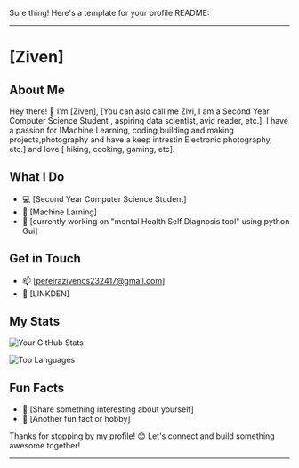 Sure thing! Here's a template for your profile README:

---

# [Ziven]

## About Me

Hey there! 👋 I'm [Ziven], [You can aslo call me Zivi, I am a Second Year Computer Science Student , aspiring data scientist, avid reader, etc.]. I have a passion for [Machine Learning, coding,building and making projects,photography and have a keep intrestin Electronic photography, etc.] and love [ hiking, cooking, gaming, etc].

## What I Do

- 💻 [Second Year Computer Science Student]
- 🌱 [Machine Larning]
- 🚀 [currently working on "mental Health Self Diagnosis tool" using python Gui]

## Get in Touch

- 📫 [pereirazivencs232417@gmail.com]
- 💬 [LINKDEN]

## My Stats

![Your GitHub Stats](https://github-readme-stats.vercel.app/api?username=yourusername&show_icons=true)

![Top Languages](https://github-readme-stats.vercel.app/api/top-langs/?username=yourusername&layout=compact)

## Fun Facts

- 🔭 [Share something interesting about yourself]
- 🌟 [Another fun fact or hobby]

Thanks for stopping by my profile! 😊 Let's connect and build something awesome together!

---
